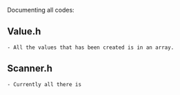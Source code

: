 Documenting all codes:
## Value.h
    - All the values that has been created is in an array.
## Scanner.h
    - Currently all there is 
